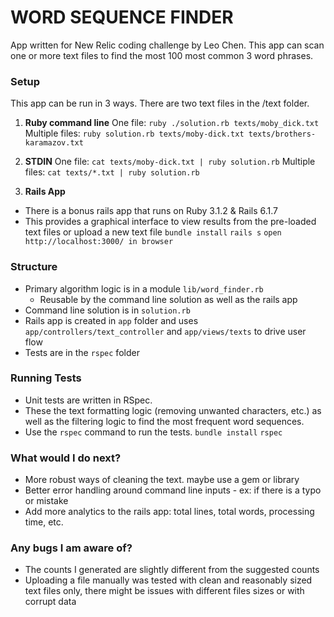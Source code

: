 # WORD SEQUENCE FINDER

App written for New Relic coding challenge by Leo Chen.
This app can scan one or more text files to find the most 100 most common 3 word phrases.

### Setup
This app can be run in 3 ways. There are two text files in the /text folder.
1. **Ruby command line**
One file: `ruby ./solution.rb texts/moby_dick.txt`
Multiple files: `ruby solution.rb texts/moby-dick.txt texts/brothers-karamazov.txt`

2. **STDIN**
One file: `cat texts/moby-dick.txt | ruby solution.rb`
Multiple files: `cat texts/*.txt | ruby solution.rb`

3. **Rails App**
- There is a bonus rails app that runs on Ruby 3.1.2 & Rails 6.1.7
- This provides a graphical interface to view results from the pre-loaded text files or upload a new text file
`bundle install`
`rails s`
`open http://localhost:3000/ in browser`

### Structure
- Primary algorithm logic is in a module `lib/word_finder.rb`
    - Reusable by the command line solution as well as the rails app
- Command line solution is in `solution.rb`
- Rails app is created in `app` folder and uses `app/controllers/text_controller` and `app/views/texts` to drive user flow
- Tests are in the `rspec` folder

### Running Tests
- Unit tests are written in RSpec.
- These the text formatting logic (removing unwanted characters, etc.) as well as the filtering logic to find the most frequent word sequences.
- Use the `rspec` command to run the tests.
`bundle install`
`rspec`

### What would I do next?
- More robust ways of cleaning the text. maybe use a gem or library
- Better error handling around command line inputs - ex: if there is a typo or mistake
- Add more analytics to the rails app: total lines, total words, processing time, etc.

### Any bugs I am aware of?
- The counts I generated are slightly different from the suggested counts
- Uploading a file manually was tested with clean and reasonably sized text files only, there might be issues with different files sizes or with corrupt data